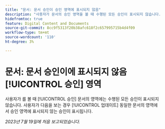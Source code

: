 ```yaml
---
title: "문서: 문서 승인이 승인 영역에 표시되지 않음"
description: "사용자가 문서의 승인 영역을 볼 때 수행된 모든 승인이 표시되지 않습니다. 사용자가 동일한 문서의 업데이트 영역을 보면 승인 영역에 표시되지 않는 승인이 표시됩니다."
hidefromtoc: true
feature: Digital Content and Documents
source-git-commit: 8cc9f5313f20b38afc618f2c657995715b4d4f09
workflow-type: tm+mt
source-wordcount: '110'
ht-degree: 3%

---
```



# 문서: 문서 승인이에 표시되지 않음 [!UICONTROL 승인] 영역

<!--On WF and WFP TOCs-->

사용자가 를 볼 때 [!UICONTROL 승인] 문서의 영역에는 수행된 모든 승인이 표시되지 않습니다. 사용자가 다음을 보는 경우 [!UICONTROL 업데이트] 동일한 문서의 영역에서 승인 영역에 표시되지 않는 승인이 표시됩니다.

_2023년 7월 19일에 처음 보고되었습니다._
